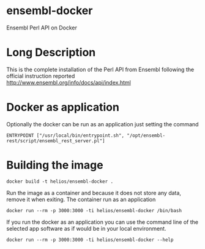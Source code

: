 # ensembl-docker
Ensembl Perl API on Docker

# Long Description
This is the complete installation of the Perl API from Ensembl following the official instruction reported http://www.ensembl.org/info/docs/api/index.html

# Docker as application
Optionally the docker can be run as an application just setting the command

    ENTRYPOINT ["/usr/local/bin/entrypoint.sh", "/opt/ensembl-rest/script/ensembl_rest_server.pl"]

# Building the image
    
    docker build -t helios/ensembl-docker .

Run the image as a container and because it does not store any data, remove it when exiting. The container run as an application

    docker run --rm -p 3000:3000 -ti helios/ensembl-docker /bin/bash

If you run the docker as an application you can use the command line of the selected app software as if would be in your local environment.
    
    docker run --rm -p 3000:3000 -ti helios/ensembl-docker --help

